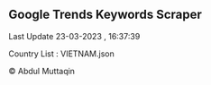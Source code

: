 

## Google Trends Keywords Scraper 
 
Last Update 23-03-2023 , 16:37:39

Country List :
VIETNAM.json



© Abdul Muttaqin 

